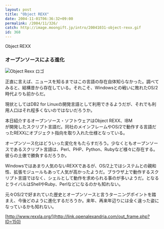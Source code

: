 ```yaml
---
layout: post
title: "Object REXX"
date: 2004-11-01T06:36:32+09:00
permalink: /2004/11/326/
catch: http://image.moongift.jp/intro/20041031-object-rexx.gif
id: 368
---
```

Object REXX  
<!--more-->

### オープンソースによる進化
  

![Object Rexx ロゴ](http://image.moongift.jp/intro/20041031-object-rexx.gif "Object Rexx ロゴ")

  

正直に言えば、ニュースを知るまではこの言語の存在自体知らなかった。調べてみると、結構昔から存在している。それこそ、Windowsとの戦いに敗れたOS/2時代よりも前からだ。

  

現状としてはDB2 for Linuxの開発言語として利用できるようだが、それでも利用人口はそれ程多くないのではないだろうか。

  

本日紹介するオープンソース・ソフトウェアはObject REXX、IBM  
が開発したスクリプト言語だ。同社のメインフレームやOS/2で動作する言語だったREXXにオブジェクト指向を取り入れた仕様となっている。

  

オープンソース化はどういった変化をもたらすだろう。少なくともオープンソースであるスクリプト言語は、Perl、PHP、Python、Rubyなど様々に存在する。彼らの土俵で勝負するだろうか。

  

Windowsではあまり人気のないREXXであるが、OS/2上ではシステムとの親和性、拡張モジュールもあって人気が高かったようだ。ブラウザ上で動作するスクリプト言語ではなく、シェルとして動作を求められる事のが多いようだ。となるとライバルはShellやRuby、Perlなどになるのかも知れない。

  

元々OS/2で好まれていた歴史とオープンソースと言うターニングポイントを踏まえ、今後どのように進化するだろうか。来年、再来年辺りには全く違った姿になっているかも知れない。

  

[http://www.rexxla.org/](http://link.openalexandria.com/out_frame.php?ID=150)

